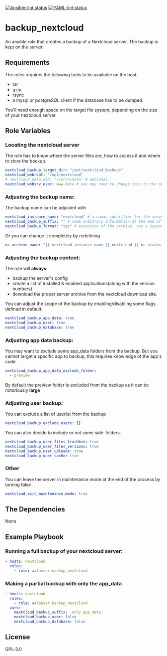 [![Ansible-lint status](https://github.com/aalaesar/backup_nextcloud/actions/workflows/ansible-lint.yml/badge.svg)](https://github.com/aalaesar/backup_nextcloud/actions?workflow=Ansible%20Lint)
[![YAML-lint status](https://github.com/aalaesar/backup_nextcloud/actions/workflows/yamllint.yml/badge.svg)](https://github.com/aalaesar/backup_nextcloud/actions?workflow=Yaml%20Lint)
# backup_nextcloud

An ansible role that creates a backup of a Nextcloud server. The backup is kept on the server.

## Requirements

The roles requires the following tools to be available on the host:
- tar
- gzip
- rsync
- a mysql or postgreSQL client if the database has to be dumped.

You'll need enough space on the target file system, depending on the size of your nextcloud server.

## Role Variables
### Locating the nextcloud server

The role has to know where the server files are, how to access it and where to store the backup.

```yaml
nextcloud_backup_target_dir: "/opt/nextcloud_backups"
nextcloud_webroot: "/opt/nextcloud"
# nextcloud_data_dir: "/var/ncdata" # optional.
nextcloud_websrv_user: www-data # you may need to change this to the nextcloud file owner depending of your setup and OS
```

### Adjusting the backup name:
The backup name can be adjusted with

```yaml
nextcloud_instance_name: "nextcloud" # a human identifier for the server
nextcloud_backup_suffix: "" # some arbitrary information at the end of the archive name
nextcloud_backup_format: "tgz" # extension of the archive. use a supported format used by the archive module (Choices: bz2, gz, tar, xz, zip)
```

Or you can change it completely by redefining

```yaml
nc_archive_name: "{{ nextcloud_instance_name }}_nextcloud-{{ nc_status.versionstring }}_{{ ansible_date_time.iso8601_basic_short }}{{ nextcloud_backup_suffix }}"
```

### Adjusting the backup content:

The role will __always__:
 - backup the server's config
 - create a list of installed & enabled applications(along with the version numbers)
 - download the proper server archive from the nextcloud download site.

You can adjust the scope of the backup by enabling/disabling some flags defined in default:

```yaml
nextcloud_backup_app_data: true
nextcloud_backup_user: true
nextcloud_backup_database: true
```

### Adjusting app data backup:

You may want to exclude some app_data folders from the backup.
But you cannot target a specific app to backup, this requires knowledge of the app's code.

```yaml
nextcloud_backup_app_data_exclude_folder:
  - preview
```

By default the preview folder is excluded from the backup as it can be notoriously __large__

### Adjusting user backup:

You can exclude a list of user(s) from the backup
```yaml
nextcloud_backup_exclude_users: []
```

You can also decide to include or not some side-folders.
```yaml
nextcloud_backup_user_files_trashbin: true
nextcloud_backup_user_files_versions: true
nextcloud_backup_user_uploads: true
nextcloud_backup_user_cache: true
```
### Other
 You can leave the server in maintenance mode at the end of the process by turning false
 ```yaml
 nextcloud_exit_maintenance_mode: true
 ```

## The Dependencies

None

## Example Playbook

### Running a full backup of your nextcloud server:
```yaml
- hosts: nextcloud
  roles:
    - role: aalaesar.backup_nextcloud
```

### Making a partial backup with only the app_data
```yaml
- hosts: nextcloud
  roles:
    - role: aalaesar.backup_nextcloud
  vars:
    nextcloud_backup_suffix: _only_app_data
    nextcloud_backup_user: false
    nextcloud_backup_database: false
```

## License

GPL-3.0
